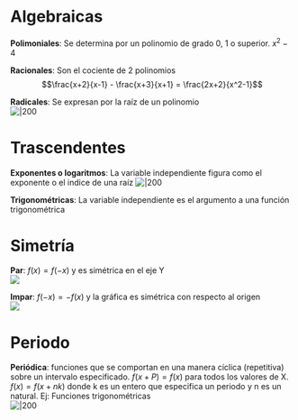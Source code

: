 
# Algebraicas
**Polimoniales**: Se determina por un polinomio de grado 0, 1 o superior. $x^2-4$

**Racionales**: Son el cociente de 2 polinomios $$\frac{x+2}{x-1} - \frac{x+3}{x+1} = \frac{2x+2}{x^2-1}$$

**Radicales**: Se expresan por la raíz de un polinomio  
![|200](https://3.bp.blogspot.com/-R_sa-52WZAA/WQtlLUJY4YI/AAAAAAAAaho/uKPawMiTIi4UTE3e9GNgfhIlNs3GmEIfACLcB/s1600/Funci%25C3%25B3n_Radical.png)


# Trascendentes
**Exponentes o logaritmos**: La variable independiente figura como el exponente o el indice de una raíz  ![|200](https://www.neurochispas.com/wp-content/uploads/2021/01/graficas-de-funciones-exponenciales-1.png)

**Trigonométricas**: La variable independiente es el argumento a una función trigonométrica



# Simetría
**Par**: $f(x) = f(-x)$ y es simétrica en el eje Y  
![](https://www.problemasyecuaciones.com/funciones/par/g1.png)

**Impar**: $f(-x) = -f(x)$ y la gráfica es simétrica con respecto al origen  
![](https://www.problemasyecuaciones.com/funciones/par/g2.png)



# Periodo
**Periódica**: funciones que se comportan en una manera cíclica (repetitiva) sobre un intervalo especificado. $f(x + P) = f(x)$ para todos los valores de X. $f(x) = f(x + nk)$ donde k es un entero que especifica un periodo y n es un natural. Ej: Funciones trigonométricas  
![|200](https://www.varsitytutors.com/assets/vt-hotmath-legacy/hotmath_help/topics/periodic-functions/periodic-functions-image001.gif)